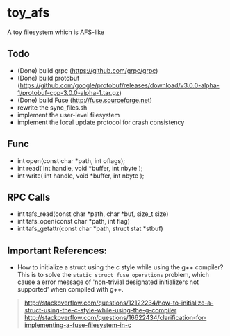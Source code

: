# toy_afs
A toy filesystem which is AFS-like

## Todo
- (Done) build grpc (https://github.com/grpc/grpc)
- (Done) build protobuf (https://github.com/google/protobuf/releases/download/v3.0.0-alpha-1/protobuf-cpp-3.0.0-alpha-1.tar.gz)
- (Done) build Fuse (http://fuse.sourceforge.net)
- rewrite the sync_files.sh
- implement the user-level filesystem
- implement the local update protocol for crash consistency


## Func
- int open(const char *path, int oflags);
- int  read(  int  handle,  void  *buffer,  int  nbyte );
- int  write(  int  handle,  void  *buffer,  int  nbyte  );

## RPC Calls
- int tafs_read(const char *path, char *buf, size_t size)
- int tafs_open(const char *path, int flag)
- int tafs_getattr(const char *path, struct stat *stbuf)

## Important References:
- How to initialize a struct using the c style while using the g++ compiler?\
This is to solve the `static struct fuse_operations` problem, which cause a error message of 'non-trivial designated initializers not supported' when compiled with g++.
> http://stackoverflow.com/questions/12122234/how-to-initialize-a-struct-using-the-c-style-while-using-the-g-compiler
> http://stackoverflow.com/questions/16622434/clarification-for-implementing-a-fuse-filesystem-in-c
